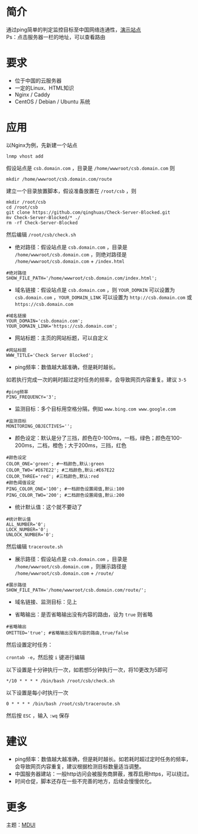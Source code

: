 # 简介
通过ping简单的判定监控目标至中国网络连通性，[演示站点](http://116.196.111.178/)  
Ps：点击服务器一栏的地址，可以查看路由

# 要求
- 位于中国的云服务器
- 一定的Linux、HTML知识
- Nginx / Caddy
- CentOS / Debian / Ubuntu 系统

# 应用
以Nginx为例，先新建一个站点
```
lnmp vhost add
```
假设站点是 `csb.domain.com` ，目录是 `/home/wwwroot/csb.domain.com` 则
```
mkdir /home/wwwroot/csb.domain.com/route
```
建立一个目录放置脚本，假设准备放置在 `/root/csb` ，则
```
mkdir /root/csb
cd /root/csb
git clone https://github.com/qinghuas/Check-Server-Blocked.git
mv Check-Server-Blocked/* ./
rm -rf Check-Server-Blocked
```
然后编辑 `/root/csb/check.sh`  

- 绝对路径：假设站点是 `csb.domain.com` ，目录是 `/home/wwwroot/csb.domain.com` ，则绝对路径是 `/home/wwwroot/csb.domain.com` + `/index.html`
```
#绝对路径
SHOW_FILE_PATH='/home/wwwroot/csb.domain.com/index.html';
```
- 域名链接：假设站点是 `csb.domain.com` ，则 `YOUR_DOMAIN` 可以设置为 `csb.domain.com` ，`YOUR_DOMAIN_LINK` 可以设置为 `http://csb.domain.com` 或 `https://csb.domain.com`
```
#域名链接
YOUR_DOMAIN='csb.domain.com';
YOUR_DOMAIN_LINK='https://csb.domain.com';
```
- 网站标题：主页的网站标题，可以自定义
```
#网站标题
WWW_TITLE='Check Server Blocked';
```
- ping频率：数值越大越准确，但是耗时越长。

如若执行完成一次的耗时超过定时任务的频率，会导致网页内容重复。建议 `3-5`
```
#ping频率
PING_FREQUENCY='3';
```
- 监测目标：多个目标用空格分隔，例如 `www.bing.com www.google.com` 
```
#监测目标
MONITORING_OBJECTIVES='';
```
- 颜色设定：默认是分了三挡，颜色在0-100ms，一档，绿色；颜色在100-200ms，二档，橙色；大于200ms，三挡，红色
```
#颜色设定
COLOR_ONE='green'; #一档颜色,默认:green
COLOR_TWO='#E67E22'; #二档颜色,默认:#E67E22
COLOR_THREE='red'; #三档颜色,默认:red
#颜色阈值设定
PING_COLOR_ONE='100'; #一档颜色设置阈值,默认:100
PING_COLOR_TWO='200'; #二档颜色设置阈值,默认:200
```
- 统计默认值：这个就不要动了
```
#统计默认值
ALL_NUMBER='0';
LOCK_NUMBER='0';
UNLOCK_NUMBER='0';
```
然后编辑 `traceroute.sh`  
- 展示路径：假设站点是 `csb.domain.com` ，目录是 `/home/wwwroot/csb.domain.com` ，则展示路径是 `/home/wwwroot/csb.domain.com` + `/route/`
```
#展示路径
SHOW_FILE_PATH='/home/wwwroot/csb.domain.com/route/';
```
- 域名链接、监测目标：见上

- 省略输出：是否省略输出没有内容的路由，设为 `true` 则省略
```
#省略输出
OMITTED='true'; #省略输出没有内容的路由,true/false
```
然后设置定时任务：

`crontab -e`，然后按 `i` 键进行编辑

以下设置是十分钟执行一次，如若想5分钟执行一次，将10更改为5即可
```
*/10 * * * * /bin/bash /root/csb/check.sh
```
以下设置是每小时执行一次
```
0 * * * * /bin/bash /root/csb/traceroute.sh
```
然后按 `ESC` ，输入 `:wq` 保存

# 建议
- ping频率：数值越大越准确，但是耗时越长。如若耗时超过定时任务的频率，会导致网页内容重复，建议根据检测目标数量适当调整。
- 中国服务器建站：一般http访问会被服务商屏蔽，推荐启用https，可以绕过。
- 时间仓促，脚本还存在一些不完善的地方，后续会慢慢优化。

# 更多

主题：[MDUI](https://mdui.org)
